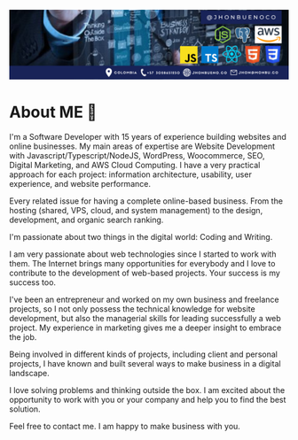 ![Banner](https://raw.githubusercontent.com/jhonbuenoco/jhonbuenoco/main/profile-banner.png)


# About ME 👋

I'm a Software Developer with 15 years of experience building websites and online businesses. My main areas of expertise are Website Development with Javascript/Typescript/NodeJS, WordPress, Woocommerce, SEO, Digital Marketing, and AWS Cloud Computing. I have a very practical approach for each project: information architecture, usability, user experience, and website performance.

Every related issue for having a complete online-based business. From the hosting (shared, VPS, cloud, and system management) to the design, development, and organic search ranking.

I'm passionate about two things in the digital world: Coding and Writing.

I am very passionate about web technologies since I started to work with them. The Internet brings many opportunities for everybody and I love to contribute to the development of web-based projects. Your success is my success too.

I've been an entrepreneur and worked on my own business and freelance projects, so I not only possess the technical knowledge for website development, but also the managerial skills for leading successfully a web project. My experience in marketing gives me a deeper insight to embrace the job.

Being involved in different kinds of projects, including client and personal projects, I have known and built several ways to make business in a digital landscape.

I love solving problems and thinking outside the box. I am excited about the opportunity to work with you or your company and help you to find the best solution.

Feel free to contact me. I am happy to make business with you.
